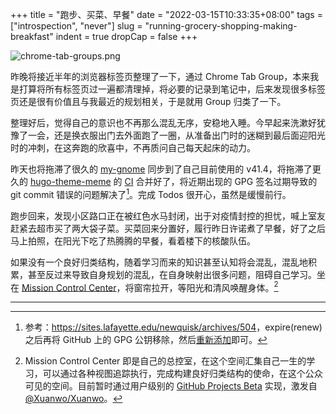 +++
title = "跑步、买菜、早餐"
date = "2022-03-15T10:33:35+08:00"
tags = ["introspection", "never"]
slug = "running-grocery-shopping-making-breakfast"
indent = true
dropCap = false
+++

![chrome-tab-groups.png](/images/chrome-tab-groups.png)

昨晚将接近半年的浏览器标签页整理了一下，通过 Chrome Tab Group，本来我是打算将所有标签页过一遍都清理掉，将必要的记录到笔记中，后来发现很多标签页还是很有价值且与我最近的规划相关，于是就用 Group 归类了一下。

整理好后，觉得自己的意识也不再那么混乱无序，安稳地入睡。今早起来洗漱好犹豫了一会，还是换衣服出门去外面跑了一圈，从准备出门时的迷糊到最后面迎阳光时的冲刺，在这奔跑的欣喜中，不再质问自己每天起床的动力。

昨天也将拖滞了很久的 [my-gnome](https://github.com/reuixiy/my-gnome) 同步到了自己目前使用的 v41.4，将拖滞了更久的 [hugo-theme-meme](https://github.com/reuixiy/hugo-theme-meme) 的 [CI](https://github.com/reuixiy/hugo-theme-meme/commit/8e0d1b56a711ed26495465283ba12ed55ad15d8b) 合并好了，将近期出现的 GPG 签名过期导致的 git commit 错误的问题解决了[^1]。完成 Todos 很开心，虽然是缓慢前行。

跑步回来，发现小区路口正在被红色水马封闭，出于对疫情封控的担忧，喊上室友赶紧去超市买了两大袋子菜。买菜回来分置好，履行昨日许诺煮了早餐，好了之后马上拍照，在阳光下吃了热腾腾的早餐，看着楼下的核酸队伍。

如果没有一个良好归类结构，随着学习而来的知识甚至认知将会混乱，混乱地积累，甚至反过来导致自身规划的混乱，在自身映射出很多问题，阻碍自己学习。坐在 [Mission Control Center](https://github.com/users/reuixiy/projects/1/views/1)，将窗帘拉开，等阳光和清风唤醒身体。[^2]

---

[^1]: 参考：<https://sites.lafayette.edu/newquisk/archives/504>，expire(renew) 之后再将 GitHub 上的 GPG 公钥移除，然后[重新添加](https://docs.github.com/en/authentication/troubleshooting-commit-signature-verification/updating-an-expired-gpg-key)即可。
[^2]: Mission Control Center 即是自己的总控室，在这个空间汇集自己一生的学习，可以通过各种视图追踪执行，完成构建良好归类结构的使命，在这个公众可见的空间。目前暂时通过用户级别的 [GitHub Projects Beta](https://docs.github.com/en/issues/trying-out-the-new-projects-experience) 实现，激发自 [@Xuanwo/Xuanwo](https://github.com/Xuanwo/Xuanwo)。
